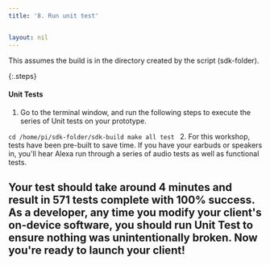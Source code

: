 ```yaml
---
title: '8. Run unit test'


layout: nil
---
```

This assumes the build is in the directory created by the script (sdk-folder).

{:.steps}

#### Unit Tests

1. Go to the terminal window, and run the following steps to execute the series of Unit tests on your prototype.

`cd /home/pi/sdk-folder/sdk-build
make all test
`
2. For this workshop, tests have been pre-built to save time.  If you have your earbuds or speakers in, you'll hear Alexa run through a series of audio tests as well as functional tests.



Your test should take around 4 minutes and result in 571 tests complete with 100% success.  As a developer, any time you modify your client's on-device software, you should run **Unit Test** to ensure nothing was unintentionally broken.  Now you're ready to launch your client!
---

